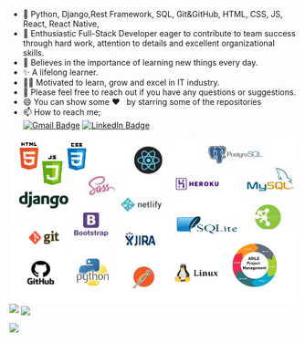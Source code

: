 
-  🌱  Python, Django,Rest Framework, SQL, Git&GitHub, HTML, CSS, JS, React, React Native,
-  👯  Enthusiastic Full-Stack Developer eager to contribute to team success through hard work, attention to details and excellent organizational skills.
-  📝  Believes in the importance of learning new things every day. 
-  ✨  A lifelong learner. 
-  👨‍💻  Motivated to learn, grow and excel in IT industry.
-  💬 Please feel free to reach out if you have any questions or suggestions.
-  😄 You can show some   ❤️    &nbsp; by starring some of the repositories
-  📫 How to reach me;<br>
[![Gmail Badge](https://img.shields.io/badge/Gmail-D14836?style=for-the-badge&logo=gmail&logoColor=white)](https://mail.google.com/mail/u/0/?hl=tr&tf=cm&fs=1&to=ahmetbeler1739@gmail.com)
[![LinkedIn Badge](https://img.shields.io/badge/LinkedIn-0077B5?style=for-the-badge&logo=linkedin&logoColor=white)](https://www.linkedin.com/in/ahmet-beler/)

<img src="https://github.com/Ahmet-BELER/Ahmet-BELER/blob/main/ss.png?raw=true">
<img src="https://github-readme-stats.vercel.app/api?username=Ahmet-BELER&count_private=true&show_icons=true&theme=merko" > 
<img align="center" src="https://github-readme-stats.vercel.app/api/top-langs/?username=Ahmet-BELER&layout=compact&theme=merko" />


![](https://komarev.com/ghpvc/?username=Ahmet-BELER)
<br>
